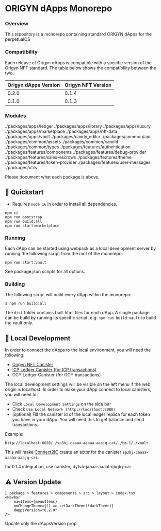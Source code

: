 # ORIGYN dApps Monorepo

### Overview

This repository is a monorepo containing standard ORIGYN dApps for the perpetualOS

### Compatibility

Each release of Origyn dApps is compatible with a specific version of the Origyn NFT standard. The table below shows the compatibility between the two.

| Origyn dApps Version | Origyn NFT Version |
| -------------------- | ------------------ |
| 0.2.0                | 0.1.4              |
| 0.1.0                | 0.1.3              |

### Modules

./packages/apps/ledger
./packages/apps/library
./packages/apps/luxury
./packages/apps/marketplace
./packages/apps/nft-data
./packages/apps/vault
./packages/candy_editor
./packages/common/api
./packages/common/assets
./packages/common/candid
./packages/common/types
./packages/features/authentication
./packages/features/components
./packages/features/debug-provider
./packages/features/sales-escrows
./packages/features/theme
./packages/features/token-provider
./packages/features/user-messages
./packages/utils

Please document what each package is above.

## 🏁 Quickstart

- Requires `node 16` in order to install all dependencies.

```
npm ci
npm run bootstrap
npm run build:all
npm run start:marketplace
```

### Running

Each dApp can be started using webpack as a local development server by running the following script from the root of the monorepo:

```
npm run start:vault
```

See package.json scripts for all options.

### Building

The following script will build every dApp within the monorepo:

`$ npm run build:all`

The `dist` folder contains built html files for each dApp. A single package can be build by running its specific script, e.g: `npm run build:vault` to build the vault only.

## 🚀 Local Development

In order to connect the dApps to the local environment, you will need the following:

- [Origyn NFT Canister](https://github.com/ORIGYN-SA/origyn_nft)
- [ICP Ledger Canister (for ICP transactions)](https://internetcomputer.org/docs/current/developer-docs/integrations/ledger/ledger-local-setup/)
- OGY Ledger Canister (for OGY transactions)

The local development settings will be visible on the left menu if the web origin is localhost.
In order to make your dApp connect to local canisters, you will need to:

- Click `Local Development Settings` on the side bar
- Check `Use Local Network (http://localhost:8080)`
- (optional) Fill the canister id of the local ledger replica for each token you have in your dApp. You will need this to get balance and send transactions.

Example:

```
http://localhost:8080/-/sp3hj-caaaa-aaaaa-aaajq-cai/-/bm-1/-/vault
```

This will make [Connect2IC](https://github.com/Connect2IC/connect2ic) create an actor for the canister `sp3hj-caaaa-aaaaa-aaajq-cai`.

for 0.1.4 integration, use canister, dytv5-jaaaa-aaaal-qbgtq-cai

## ⚠️ Version Update

```
📁 package > features > components > src > layout > index.tsx
<Navbar
    navItems={menuItems}
    onChangeTheme={() => setDarkTheme(!darkTheme)}
    dAppsVersion="0.2.0"
/>
```

Update only the dAppsVersion prop.
